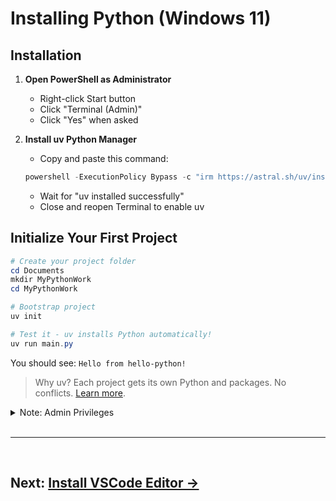 # Installing Python (Windows 11)

## Installation

1. **Open PowerShell as Administrator**
   - Right-click Start button
   - Click "Terminal (Admin)" 
   - Click "Yes" when asked

2. **Install uv Python Manager**
   - Copy and paste this command:<br>

   ```powershell
   powershell -ExecutionPolicy Bypass -c "irm https://astral.sh/uv/install.ps1 | iex"
   ```

   - Wait for "uv installed successfully"
   - Close and reopen Terminal to enable uv

## Initialize Your First Project

```powershell
# Create your project folder
cd Documents
mkdir MyPythonWork
cd MyPythonWork

# Bootstrap project
uv init

# Test it - uv installs Python automatically!
uv run main.py
```

You should see: `Hello from hello-python!`

> Why uv? Each project gets its own Python and packages. No conflicts. [Learn more](about-uv.md).

<details>
<summary>Note: Admin Privileges</summary>
You can run the install without admin privileges, but there may be issues with the `uv tool` command later.
</details>

<br>

---

<br>

## **Next: [Install VSCode Editor →](editors.md)**
